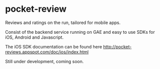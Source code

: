 pocket-review
=============

Reviews and ratings on the run, tailored for mobile apps.

Consist of the backend service running on GAE and easy to use SDKs for iOS, Android and Javascript.

The iOS SDK documentation can be found here http://pocket-reviews.appspot.com/doc/ios/index.html

Still under development, coming soon.